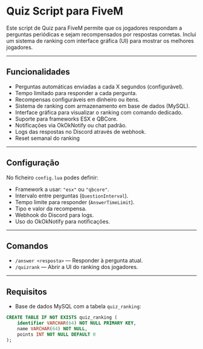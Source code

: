 # Quiz Script para FiveM

Este script de Quiz para FiveM permite que os jogadores respondam a perguntas periódicas e sejam recompensados por respostas corretas. Inclui um sistema de ranking com interface gráfica (UI) para mostrar os melhores jogadores.

---

## Funcionalidades

- Perguntas automáticas enviadas a cada X segundos (configurável).
- Tempo limitado para responder a cada pergunta.
- Recompensas configuráveis em dinheiro ou itens.
- Sistema de ranking com armazenamento em base de dados (MySQL).
- Interface gráfica para visualizar o ranking com comando dedicado.
- Suporte para frameworks ESX e QBCore.
- Notificações via OkOkNotify ou chat padrão.
- Logs das respostas no Discord através de webhook.
- Reset semanal do ranking 

---

## Configuração

No ficheiro `config.lua` podes definir:

- Framework a usar: `"esx"` ou `"qbcore"`.
- Intervalo entre perguntas (`QuestionInterval`).
- Tempo limite para responder (`AnswerTimeLimit`).
- Tipo e valor da recompensa.
- Webhook do Discord para logs.
- Uso do OkOkNotify para notificações.

---

## Comandos

- `/answer <resposta>` — Responder à pergunta atual.
- `/quizrank` — Abrir a UI do ranking dos jogadores.

---

## Requisitos

- Base de dados MySQL com a tabela `quiz_ranking`:

```sql
CREATE TABLE IF NOT EXISTS quiz_ranking (
    identifier VARCHAR(64) NOT NULL PRIMARY KEY,
    name VARCHAR(64) NOT NULL,
    points INT NOT NULL DEFAULT 0
);
